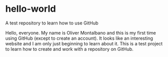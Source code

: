 # hello-world
A test repository to learn how to use GitHub

Hello, everyone. My name is Oliver Montalbano and this is my first time using GitHub (except to create an account). It looks like an interesting website and I am only just beginning to learn about it. This is a test project to learn how to create and work with a repository on GitHub.
